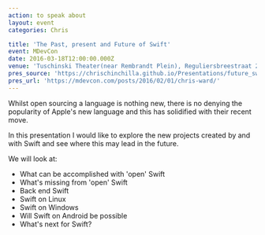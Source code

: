 ```yaml
---
action: to speak about
layout: event
categories: Chris

title: 'The Past, present and Future of Swift'
event: MDevCon
date: 2016-03-18T12:00:00.000Z
venue: 'Tuschinski Theater(near Rembrandt Plein), Reguliersbreestraat 26, Amsterdam.'
pres_source: 'https://chrischinchilla.github.io/Presentations/future_swift/mdevcon.html'
pres_url: 'https://mdevcon.com/posts/2016/02/01/chris-ward/'
---
```


Whilst open sourcing a language is nothing new, there is no denying the popularity of Apple's new language and this has solidified with their recent move.

In this presentation I would like to explore the new projects created by and with Swift and see where this may lead in the future.

We will look at:

- What can be accomplished with 'open' Swift
- What's missing from 'open' Swift
- Back end Swift
- Swift on Linux
- Swift on Windows
- Will Swift on Android be possible
- What's next for Swift?
